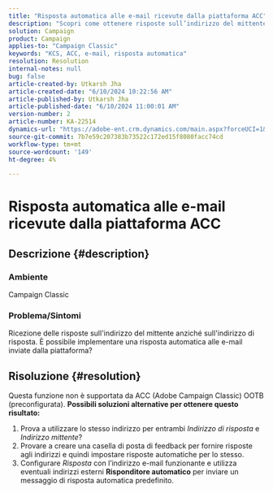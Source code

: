 ```yaml
---
title: "Risposta automatica alle e-mail ricevute dalla piattaforma ACC"
description: "Scopri come ottenere risposte sull’indirizzo del mittente invece che sull’indirizzo di risposta dalla piattaforma Adobe Campaign Classic."
solution: Campaign
product: Campaign
applies-to: "Campaign Classic"
keywords: "KCS, ACC, e-mail, risposta automatica"
resolution: Resolution
internal-notes: null
bug: false
article-created-by: Utkarsh Jha
article-created-date: "6/10/2024 10:22:56 AM"
article-published-by: Utkarsh Jha
article-published-date: "6/10/2024 11:00:01 AM"
version-number: 2
article-number: KA-22514
dynamics-url: "https://adobe-ent.crm.dynamics.com/main.aspx?forceUCI=1&pagetype=entityrecord&etn=knowledgearticle&id=58d18766-1327-ef11-840a-6045bd026b83"
source-git-commit: 7b7e59c207383b73522c172ed15f8080facc74cd
workflow-type: tm+mt
source-wordcount: '149'
ht-degree: 4%

---
```


# Risposta automatica alle e-mail ricevute dalla piattaforma ACC

## Descrizione {#description}


### <b>Ambiente</b>

Campaign Classic



### <b>Problema/Sintomi</b>

Ricezione delle risposte sull&#39;indirizzo del mittente anziché sull&#39;indirizzo di risposta. È possibile implementare una risposta automatica alle e-mail inviate dalla piattaforma?


## Risoluzione {#resolution}


Questa funzione non è supportata da ACC (Adobe Campaign Classic) OOTB (preconfigurata).
<b>Possibili soluzioni alternative per ottenere questo risultato:</b>
1. Prova a utilizzare lo stesso indirizzo per entrambi *Indirizzo di risposta* e *Indirizzo mittente*?
2. Provare a creare una casella di posta di feedback per fornire risposte agli indirizzi e quindi impostare risposte automatiche per lo stesso.
3. Configurare *Risposta* con l’indirizzo e-mail funzionante e utilizza eventuali indirizzi esterni <b>Risponditore automatico</b> per inviare un messaggio di risposta automatica predefinito.

